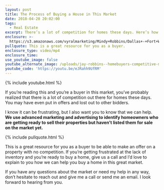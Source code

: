```yaml
---
layout: post
title: The Process of Buying a House in This Market
date: 2018-04-20 20:02:00
tags:
  - Real Estate
excerpt: There’s a lot of competition for homes these days. Here’s how you can compete.
enclosure: >-
  https://s3.amazonaws.com/vyralmarketing/Mindy+Robbins/Dallas+-+Fort+Worth+Real+Estate+Agent-+Tips+for+Homebuyers+in+a+Competitive+Market.mp4
pullquote: This is a great resource for you as a buyer.
enclosure_type: video/mp4
enclosure_time:
use_youtube_image: false
youtube_alternate_image: /uploads/jay-robbins--homebuyers-competitive-market-youtube.jpg
youtube_code: 'https://youtu.be/eJRahh9UfRM'
---
```


{% include youtube.html %}

If you’re reading this and you’re a buyer in this market, you’ve probably realized that there is a lot of competition out there for homes these days. You may have even put in offers and lost out to other bidders.

I know it can be frustrating, but I also want you to know that we can help. **We use advanced marketing and advertising to identify homeowners who are getting ready to sell their properties but haven’t listed them for sale on the market yet.**

{% include pullquote.html %}

This is a great resource for you as a buyer to be able to make an offer on a property with no competition. If you’re getting frustrated at the lack of inventory and you’re ready to buy a home, give us a call and I’d love to explain to you how we can help you buy a home in this great market.

If you have any questions about the market or need my help in any way, don’t hesitate to reach out and give me a call or send me an email. I look forward to hearing from you.